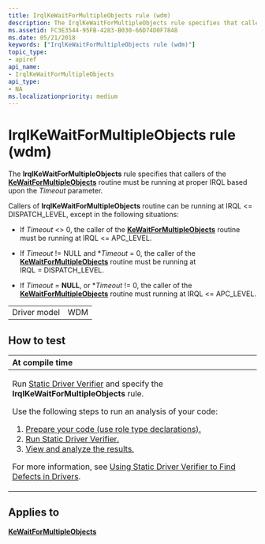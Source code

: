 ```yaml
---
title: IrqlKeWaitForMultipleObjects rule (wdm)
description: The IrqlKeWaitForMultipleObjects rule specifies that callers of the KeWaitForMultipleObjects routine must be running at proper IRQL based upon the Timeout parameter.
ms.assetid: FC3E3544-95FB-4283-B030-66D74D0F7848
ms.date: 05/21/2018
keywords: ["IrqlKeWaitForMultipleObjects rule (wdm)"]
topic_type:
- apiref
api_name:
- IrqlKeWaitForMultipleObjects
api_type:
- NA
ms.localizationpriority: medium
---
```


# IrqlKeWaitForMultipleObjects rule (wdm)


The **IrqlKeWaitForMultipleObjects** rule specifies that callers of the [**KeWaitForMultipleObjects**](https://docs.microsoft.com/windows-hardware/drivers/ddi/wdm/nf-wdm-kewaitformultipleobjects) routine must be running at proper IRQL based upon the *Timeout* parameter.

Callers of **IrqlKeWaitForMultipleObjects** routine can be running at IRQL &lt;= DISPATCH\_LEVEL, except in the following situations:

-   If *Timeout* &lt;&gt; 0, the caller of the [**KeWaitForMultipleObjects**](https://docs.microsoft.com/windows-hardware/drivers/ddi/wdm/nf-wdm-kewaitformultipleobjects) routine must be running at IRQL &lt;= APC\_LEVEL.
-   If *Timeout* != NULL and \**Timeout* = 0, the caller of the [**KeWaitForMultipleObjects**](https://docs.microsoft.com/windows-hardware/drivers/ddi/wdm/nf-wdm-kewaitformultipleobjects) routine must be running at IRQL = DISPATCH\_LEVEL.

-   If *Timeout* = **NULL**, or \**Timeout* != 0, the caller of the [**KeWaitForMultipleObjects**](https://docs.microsoft.com/windows-hardware/drivers/ddi/wdm/nf-wdm-kewaitformultipleobjects) routine must running at IRQL &lt;= APC\_LEVEL.

|              |     |
|--------------|-----|
| Driver model | WDM |

How to test
-----------

<table>
<colgroup>
<col width="100%" />
</colgroup>
<thead>
<tr class="header">
<th align="left">At compile time</th>
</tr>
</thead>
<tbody>
<tr class="odd">
<td align="left"><p>Run <a href="https://docs.microsoft.com/windows-hardware/drivers/devtest/static-driver-verifier" data-raw-source="[Static Driver Verifier](https://docs.microsoft.com/windows-hardware/drivers/devtest/static-driver-verifier)">Static Driver Verifier</a> and specify the <strong>IrqlKeWaitForMultipleObjects</strong> rule.</p>
Use the following steps to run an analysis of your code:
<ol>
<li><a href="https://docs.microsoft.com/windows-hardware/drivers/devtest/using-static-driver-verifier-to-find-defects-in-drivers#preparing-your-source-code" data-raw-source="[Prepare your code (use role type declarations).](https://docs.microsoft.com/windows-hardware/drivers/devtest/using-static-driver-verifier-to-find-defects-in-drivers#preparing-your-source-code)">Prepare your code (use role type declarations).</a></li>
<li><a href="https://docs.microsoft.com/windows-hardware/drivers/devtest/using-static-driver-verifier-to-find-defects-in-drivers#running-static-driver-verifier" data-raw-source="[Run Static Driver Verifier.](https://docs.microsoft.com/windows-hardware/drivers/devtest/using-static-driver-verifier-to-find-defects-in-drivers#running-static-driver-verifier)">Run Static Driver Verifier.</a></li>
<li><a href="https://docs.microsoft.com/windows-hardware/drivers/devtest/using-static-driver-verifier-to-find-defects-in-drivers#viewing-and-analyzing-the-results" data-raw-source="[View and analyze the results.](https://docs.microsoft.com/windows-hardware/drivers/devtest/using-static-driver-verifier-to-find-defects-in-drivers#viewing-and-analyzing-the-results)">View and analyze the results.</a></li>
</ol>
<p>For more information, see <a href="https://docs.microsoft.com/windows-hardware/drivers/devtest/using-static-driver-verifier-to-find-defects-in-drivers" data-raw-source="[Using Static Driver Verifier to Find Defects in Drivers](https://docs.microsoft.com/windows-hardware/drivers/devtest/using-static-driver-verifier-to-find-defects-in-drivers)">Using Static Driver Verifier to Find Defects in Drivers</a>.</p></td>
</tr>
</tbody>
</table>

Applies to
----------

[**KeWaitForMultipleObjects**](https://docs.microsoft.com/windows-hardware/drivers/ddi/wdm/nf-wdm-kewaitformultipleobjects)
 

 





